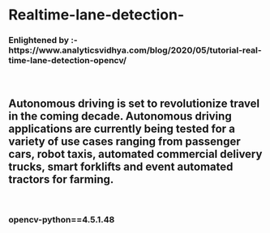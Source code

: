 # Realtime-lane-detection-
<h3> Enlightened by :- https://www.analyticsvidhya.com/blog/2020/05/tutorial-real-time-lane-detection-opencv/  </h3> <br>
<h2>Autonomous driving is set to revolutionize travel in the coming decade. Autonomous driving applications are currently being tested for a variety of use cases ranging from passenger cars, robot taxis, automated commercial delivery trucks, smart forklifts and event automated tractors for farming. </h2><br>
<h3>opencv-python==4.5.1.48 </h3>


